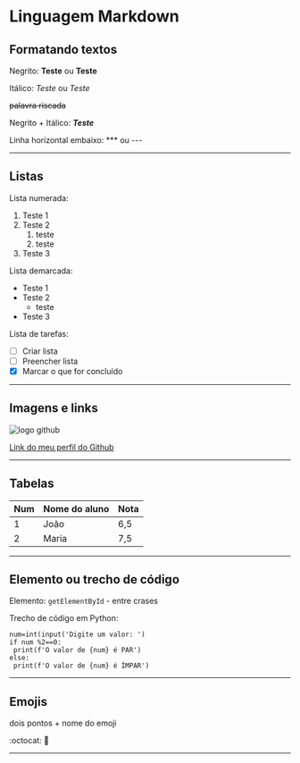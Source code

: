 # Linguagem Markdown

## Formatando textos

Negrito: **Teste** ou __Teste__

Itálico: *Teste* ou _Teste_

~~palavra riscada~~

Negrito + Itálico: _**Teste**_

Linha horizontal embaixo: *** ou ---

***

## Listas

Lista numerada: 

1. Teste 1
2. Teste 2
    1. teste
    2. teste
4. Teste 3



Lista demarcada:

* Teste 1
* Teste 2
    * teste
* Teste 3



Lista de tarefas:

- [ ] Criar lista
- [ ]  Preencher lista
- [x] Marcar o que for concluído

***

## Imagens e links

![logo github](https://github.com/user-attachments/assets/2e1d5c83-3bd6-48f6-ac73-a874d9df030c)

[Link do meu perfil do Github](https://github.com/hellen0liveira)

***

## Tabelas

Num | Nome do aluno | Nota
--- | --- | ---
1 | João | 6,5
2 | Maria | 7,5

***

## Elemento ou trecho de código

Elemento: `getElementById` - entre crases

Trecho de código em Python: 

```
num=int(input('Digite um valor: ')
if num %2==0:
 print(f'O valor de {num} é PAR')
else:
 print(f'O valor de {num} é ÍMPAR')

```

***

## Emojis

dois pontos + nome do emoji

:octocat:   🖖

***
